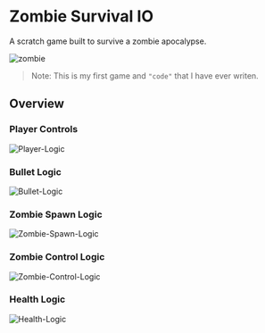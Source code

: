 # Zombie Survival IO

A scratch game built to survive a zombie apocalypse.

![zombie](https://user-images.githubusercontent.com/45475484/58449192-4c605000-80bf-11e9-987c-fb7fe12d0e29.gif)

> Note: This is my first game and `"code"` that I have ever writen.

## Overview

### Player Controls
![Player-Logic](https://user-images.githubusercontent.com/45475484/58449300-c264b700-80bf-11e9-988c-22a68f0cf483.png)

### Bullet Logic
![Bullet-Logic](https://user-images.githubusercontent.com/45475484/58449395-3901b480-80c0-11e9-835e-95806910b999.png)

### Zombie Spawn Logic

![Zombie-Spawn-Logic](https://user-images.githubusercontent.com/45475484/58449459-7c5c2300-80c0-11e9-86af-1d14b985821c.png)

### Zombie Control Logic

![Zombie-Control-Logic](https://user-images.githubusercontent.com/45475484/58449572-bcbba100-80c0-11e9-9f1f-2601b4e3d4a7.png)


### Health Logic

![Health-Logic](https://user-images.githubusercontent.com/45475484/58449783-0b693b00-80c1-11e9-8552-64823da17cfd.png)
